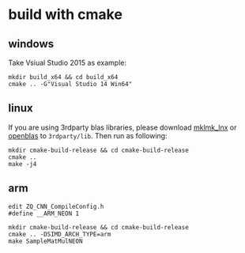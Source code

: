 # build with cmake

## windows

Take Vsiual Studio 2015 as example:

```shell
mkdir build_x64 && cd build_x64
cmake .. -G"Visual Studio 14 Win64"
```

## linux

If you are using 3rdparty blas libraries, please download [mklmk_lnx](https://github.com/intel/mkl-dnn/releases/download/v0.17.2/mklml_lnx_2019.0.1.20181227.tgz) or [openblas](https://www.openblas.net/) to `3rdparty/lib`. Then run as following:

```shell
mkdir cmake-build-release && cd cmake-build-release
cmake .. 
make -j4
```

## arm


```shell
edit ZQ_CNN_CompileConfig.h 
#define __ARM_NEON 1

mkdir cmake-build-release && cd cmake-build-release
cmake .. -DSIMD_ARCH_TYPE=arm
make SampleMatMulNEON